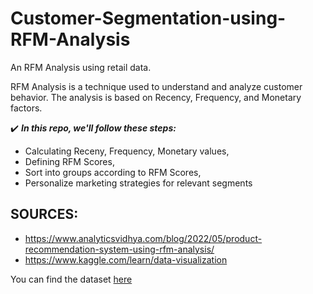 # Customer-Segmentation-using-RFM-Analysis
An RFM Analysis using retail data.

RFM Analysis is a technique used to understand and analyze customer behavior. The analysis is based on Recency, Frequency, and Monetary factors.


✔️ ***In this repo, we'll follow these steps:***

- Calculating Receny, Frequency, Monetary values,
- Defining RFM Scores,
- Sort into groups according to RFM Scores,
- Personalize marketing strategies for relevant segments

**SOURCES:**
--
- https://www.analyticsvidhya.com/blog/2022/05/product-recommendation-system-using-rfm-analysis/
- https://www.kaggle.com/learn/data-visualization

You can find the dataset [here](https://www.kaggle.com/datasets/mathchi/online-retail-ii-data-set-from-ml-repository)

